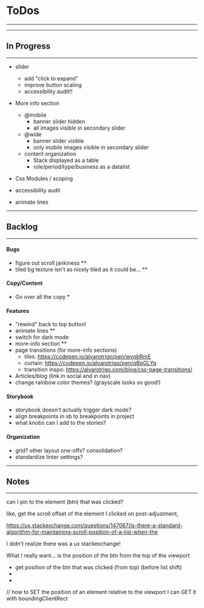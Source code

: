 # ToDos
----------------------------------------------------------------

----------------------------------------------------------------
## In Progress
----------------------------------------------------------------

- slider
  - add "click to expand"
  - improve button scaling
  - accessibility audit!!

- More info section
  - @mobile
    - banner slider hidden
    - all images visible in secondary slider
  - @wide
    - banner slider visible
    - only mobile images visible in secondary slider
  - content organization
    - Stack displayed as a table
    - role/period/type/business as a datalist

- Css Modules / scoping
- accessibility audit
- animate lines

----------------------------------------------------------------
## Backlog
----------------------------------------------------------------

#### Bugs
- figure out scroll jankiness **
- tiled bg texture isn't as nicely tiled as it could be... **

#### Copy/Content
- Go over all the copy *

#### Features
- "rewind" back to top button!
- animate lines **
- switch for dark mode
- more-info section **
- page transitions (for more-info sections)
  - tiles: https://codepen.io/alvarotrigo/pen/wvpbRmE
  - curtain: https://codepen.io/alvarotrigo/pen/qBpGLYq
  - transition inspo: https://alvarotrigo.com/blog/css-page-transitions/
- Articles/blog (link in social and in nav)
- change rainbow color themes? (grayscale looks so good!)

#### Storybook
- storybook doesn't actually trigger dark mode?
- align breakpoints in sb to breakpoints in project
- what knobs can I add to the stories?

#### Organization
- grid? other layout one-offs?  consolidation?
- standardize linter settings?

----------------------------------------------------------------
## Notes
----------------------------------------------------------------

can I pin to the element (btn) that was clicked?


like, get the scroll offset of the element I clicked on post-adjustment,

https://ux.stackexchange.com/questions/147067/is-there-a-standard-algorithm-for-maintaining-scroll-position-of-a-list-when-the

I didn't realize there was a ux stackexchange!


What I really want... is the position of the btn from the top of the viewport

- get position of the btn that was clicked (from top) (before list shift)
-
-

// how to SET the position of an element relative to the viewport
I can GET it with boundingClientRect